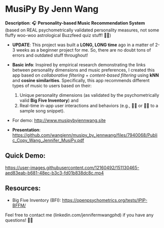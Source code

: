 # MusiPy By Jenn Wang
**Description**: 🎧 **Personality-based Music Recommendation System** (based on REAL psychometrically validated personality measures, not some fluffy woo-woo astrological Buzzfeed quiz stuff! 🔮🤓) 

- **UPDATE**: This project was built a **LONG, LONG time** ago in a matter of 2-3 weeks as a beginner project for me. So, there are no doubt tons of errors and outdated stuff throughout! 

- **Basic info**: 
Inspired by empirical research demonstrating the links between personality dimensions and music preferences, I created this app based on _collaborative filtering_ + _content-based filtering_ using **kNN** and **cosine similarities**. Specifically, this app recommends different types of music to users based on their: 
  1) Unique personality dimensions (as validated by the psychometrically valid **Big Five Inventory**) and
  2) Real-time in-app user interactions and behaviors (e.g., 👍🏻 or 👎🏻 to a sample song snippet). 

- For demo: http://www.musipybyjennwang.site 
- **Presentation**: https://github.com/wangjenn/musipy_by_jennwang/files/7940068/Public_Copy_Wang_Jennifer_MusiPy.pdf



## Quick Demo: 
https://user-images.githubusercontent.com/12160492/151130465-aed83eab-b681-48ec-b3c3-fd01b838dc8c.mp4



## Resources: 
- Big Five Inventory (BFI): https://openpsychometrics.org/tests/IPIP-BFFM/



Feel free to contact me (linkedin.com/jennifermwangphd) if you have any questions! 👍🏻
